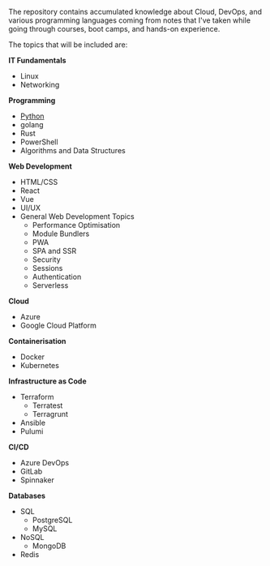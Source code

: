 The repository contains accumulated knowledge about Cloud, DevOps, and various programming languages coming from notes that I've taken while going through courses, boot camps, and hands-on experience.

The topics that will be included are:

**IT Fundamentals**

- Linux
- Networking

**Programming**

- [Python](./programming/python.md)
- golang
- Rust
- PowerShell
- Algorithms and Data Structures

**Web Development**

- HTML/CSS
- React
- Vue
- UI/UX
- General Web Development Topics
  - Performance Optimisation
  - Module Bundlers
  - PWA
  - SPA and SSR
  - Security
  - Sessions
  - Authentication
  - Serverless

**Cloud**

- Azure
- Google Cloud Platform

**Containerisation**

- Docker
- Kubernetes

**Infrastructure as Code**

- Terraform
  - Terratest
  - Terragrunt
- Ansible
- Pulumi

**CI/CD**

- Azure DevOps
- GitLab
- Spinnaker

**Databases**

- SQL
  - PostgreSQL
  - MySQL
- NoSQL
  - MongoDB
- Redis
